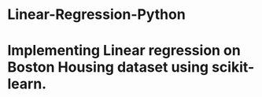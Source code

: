 # Linear-Regression-Python

# Implementing Linear regression on Boston Housing dataset using scikit-learn. 
